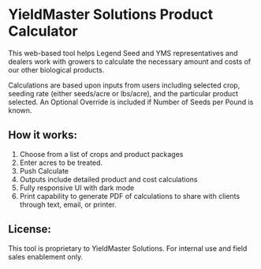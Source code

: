 # YieldMaster Solutions Product Calculator

This web-based tool helps Legend Seed and YMS representatives and dealers work with growers to calculate the necessary amount and costs of our other biological products.  

Calculations are based upon inputs from users including selected crop, seeding rate (either seeds/acre or lbs/acre), and the particular product selected.  An Optional Override is included if Number of Seeds per Pound is known.

## How it works:
1. Choose from a list of crops and product packages  
2. Enter acres to be treated. 
4. Push Calculate  
5. Outputs include detailed product and cost calculations  
6. Fully responsive UI with dark mode
7. Print capability to generate PDF of calculations to share with clients through text, email, or printer.

## License:
This tool is proprietary to YieldMaster Solutions. For internal use and field sales enablement only.
